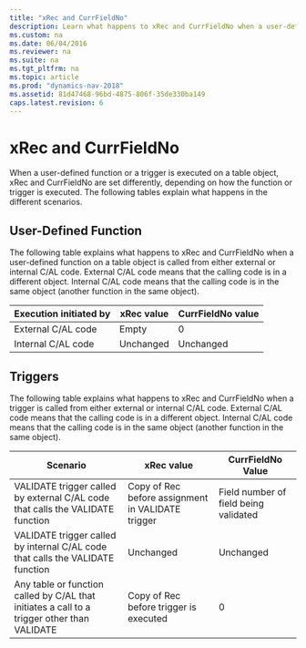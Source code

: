 ```yaml
---
title: "xRec and CurrFieldNo"
description: Learn what happens to xRec and CurrFieldNo when a user-defined function on a table object is called from either external or internal C/AL code. 
ms.custom: na
ms.date: 06/04/2016
ms.reviewer: na
ms.suite: na
ms.tgt_pltfrm: na
ms.topic: article
ms.prod: "dynamics-nav-2018"
ms.assetid: 81d47468-96bd-4875-806f-35de330ba149
caps.latest.revision: 6
---
```

# xRec and CurrFieldNo
When a user-defined function or a trigger is executed on a table object, xRec and CurrFieldNo are set differently, depending on how the function or trigger is executed. The following tables explain what happens in the different scenarios.  
  
## User-Defined Function  
 The following table explains what happens to xRec and CurrFieldNo when a user-defined function on a table object is called from either external or internal C/AL code. External C/AL code means that the calling code is in a different object. Internal C/AL code means that the calling code is in the same object \(another function in the same object\).  
  
|Execution initiated by|xRec value|CurrFieldNo value|  
|----------------------------|----------------|-----------------------|  
|External C/AL code|Empty|0|  
|Internal C/AL code|Unchanged|Unchanged|  
  
## Triggers  
 The following table explains what happens to xRec and CurrFieldNo when a trigger is called from either external or internal C/AL code. External C/AL code means that the calling code is in a different object. Internal C/AL code means that the calling code is in the same object \(another function in the same object\).  
  
|Scenario|xRec value|CurrFieldNo Value|  
|--------------|----------------|-----------------------|  
|VALIDATE trigger called by external C/AL code that calls the VALIDATE function|Copy of Rec before assignment in VALIDATE trigger|Field number of field being validated|  
|VALIDATE trigger called by internal C/AL code that calls the VALIDATE function|Unchanged|Unchanged|  
|Any table or function called by C/AL that initiates a call to a trigger other than VALIDATE|Copy of Rec before trigger is executed|0|